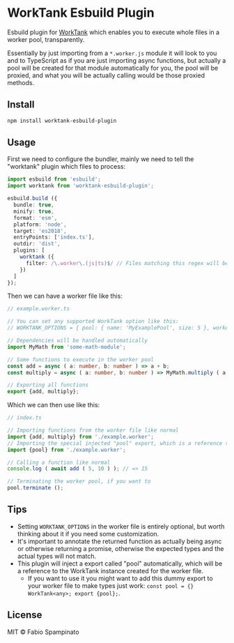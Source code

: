 # WorkTank Esbuild Plugin

Esbuild plugin for [WorkTank](https://github.com/fabiospampinato/worktank) which enables you to execute whole files in a worker pool, transparently.

Essentially by just importing from a `*.worker.js` module it will look to you and to TypeScript as if you are just importing async functions, but actually a pool will be created for that module automatically for you, the pool will be proxied, and what you will be actually calling would be those proxied methods.

## Install

```sh
npm install worktank-esbuild-plugin
```

## Usage

First we need to configure the bundler, mainly we need to tell the "worktank" plugin which files to process:

```ts
import esbuild from 'esbuild';
import worktank from 'worktank-esbuild-plugin';

esbuild.build ({
  bundle: true,
  minify: true,
  format: 'esm',
  platform: 'node',
  target: 'es2018',
  entryPoints: ['index.ts'],
  outdir: 'dist',
  plugins: [
    worktank ({
      filter: /\.worker\.(js|ts)$/ // Files matching this regex will be processed
    })
  ]
});
```

Then we can have a worker file like this:

```ts
// example.worker.ts

// You can set any supported WorkTank option like this:
// WORKTANK_OPTIONS = { pool: { name: 'MyExamplePool', size: 5 }, worker: { autoTerminate: 60_000 } }

// Dependencies will be handled automatically
import MyMath from 'some-math-module';

// Some functions to execute in the worker pool
const add = async ( a: number, b: number ) => a + b;
const multiply = async ( a: number, b: number ) => MyMath.multiply ( a * b );

// Exporting all functions
export {add, multiply};
```

Which we can then use like this:

```ts
// index.ts

// Importing functions from the worker file like normal
import {add, multiply} from './example.worker';
// Importing the special injected "pool" export, which is a reference to the `WorkTank` instance that got created automatically for the worker file
import {pool} from './example.worker';

// Calling a function like normal
console.log ( await add ( 5, 10 ) ); // => 15

// Terminating the worker pool, if you want to
pool.terminate ();
```

## Tips

- Setting `WORKTANK_OPTIONS` in the worker file is entirely optional, but worth thinking about it if you need some customization.
- It's important to annotate the returned function as actually being async or otherwise returning a promise, otherwise the expected types and the actual types will not match.
- This plugin will inject a export called "pool" automatically, which will be a reference to the WorkTank instance created for the worker file.
  - If you want to use it you might want to add this dummy export to your worker file to make types just work: `const pool = {} WorkTank<any>; export {pool};`.

## License

MIT © Fabio Spampinato
